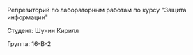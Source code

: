 Репрезиторий по лабораторным работам
по курсу "Защита информации"

Студент:
Шунин Кирилл

Группа:
16-В-2
